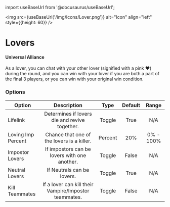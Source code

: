 import useBaseUrl from '@docusaurus/useBaseUrl';

<img src={useBaseUrl('/img/Icons/Lover.png')} alt="Icon" align="left" style={{height: 60}} />
# Lovers

#### Universal Alliance

As a lover, you can chat with your other lover (signified with a pink **♥**) during the round, and you can win with your lover if you are both a part of the final 3 players, or you can win with your original win condition.

### Options

| Option | Description | Type | Default | Range |
|----------|:-----------------:|:------:|:------:|:------:|
| Lifelink | Determines if lovers die and revive together. | Toggle | True | N/A |
| Loving Imp Percent | Chance that one of the lovers is a killer. | Percent | 20% | 0% - 100% |
| Impostor Lovers | If impostors can be lovers with one another. | Toggle | False | N/A |
| Neutral Lovers | If Neutrals can be lovers. | Toggle | True | N/A |
| Kill Teammates | If a lover can kill their Vampire/Impostor teammates. | Toggle | False | N/A |
